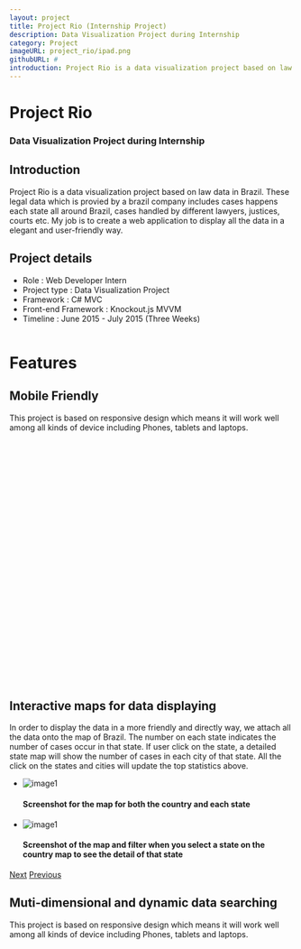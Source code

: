 ```yaml
---
layout: project
title: Project Rio (Internship Project)
description: Data Visualization Project during Internship
category: Project
imageURL: project_rio/ipad.png
githubURL: #
introduction: Project Rio is a data visualization project based on law data in Brazil. These legal data includes cases happens each state all around Brazil, cases handled by different lawyers, justices, courts etc. 
---
```


<div class="component-1" style="background-image:url({{ '/images/project/project_rio/header.jpg' | prepend: site.baseurl }});">
	<div class="col-1-3 col-offset-1-6 component-1-content">
		<h1>Project Rio</h1>
		<h3>Data Visualization Project during Internship</h3>
	</div>
	<div class="clean"></div>
</div>


<div class="row component-2">
	<div class="col-5-12 col-offset-1-12 component-2-left">
		<h2>Introduction</h2>
		<p>Project Rio is a data visualization project based on law data in Brazil. These legal data which is provied by a brazil company includes cases happens each state all around Brazil, cases handled by different lawyers, justices, courts etc. My job is to create a web application to display all the data in a elegant and user-friendly way. </p>
	</div>
	<div class="col-1-3 col-offset-1-6 component-2-right">
		<h2>Project details</h2>
		<ul>
			<li>Role : Web Developer Intern</li>
			<li>Project type : Data Visualization Project</li>
			<li>Framework : C# MVC</li>
			<li>Front-end Framework : Knockout.js MVVM</li>
			<li>Timeline : June 2015 - July 2015 (Three Weeks)</li>
		</ul>
	</div>
</div>
<div class="row col-1-2 col-offset-1-4 divide">
	<img src="{{ '/images/component-line.svg' | prepend: site.baseurl }}" alt="">
</div>
<div class="clean"></div>


<div class="row component-3">
	<h1>Features</h1>
	<div class="col-1-4 col-offset-1-12 component-3-left">
		<h2>Mobile Friendly</h2>
		<p>This project is based on responsive design which means it will work well among all kinds of device including Phones, tablets and laptops.</p>
	</div>
	<div class="col-7-12 col-offset-1-12 component-3-right" style="height: 430px; background-image:url({{ '/images/project/project_rio/mobile2.png' | prepend: site.baseurl }})">
	</div>
</div>


<div class="row component-4">
	<h2 class='center'>Interactive maps for data displaying</h2>
	<div class="col-10-12 col-offset-1-12">
		<p>In order to display the data in a more friendly and directly way, we attach all the data onto the map of Brazil. The number on each state indicates the number of cases occur in that state. If user click on the state, a detailed state map will show the number of cases in each city of that state. All the click on the states and cities will update the top statistics above. </p>
	</div>
</div>
<div class="col-1-2 col-offset-1-4 slider">
	<ul id="sb-slider" class="sb-slider">
		<li>
			<img src="{{ '/images/project/project_rio/map.png' | prepend: site.baseurl }}" alt="image1">
			<div class="sb-description">
				<h4>Screenshot for the map for both the country and each state</h4>
			</div>
		</li>
		<li>
			<img src="{{ '/images/project/project_rio/map2.png' | prepend: site.baseurl }}" alt="image1">
			<div class="sb-description">
				<h4>Screenshot of the map and filter when you select a state on the country map to see the detail of that state</h4>
			</div>
		</li>
	</ul>
	<div id="nav-arrows" class="nav-arrows">
		<a href="#">Next</a>
		<a href="#">Previous</a>
	</div>
</div>

<div class="row component-3">
	<div class="col-1-4 col-offset-1-12 component-3-left">
		<h2>Muti-dimensional and dynamic data searching</h2>
		<p>This project is based on responsive design which means it will work well among all kinds of device including Phones, tablets and laptops.</p>
	</div>
	<div class="col-7-12 col-offset-1-12 component-3-right" style="height: 430px; background-image:url({{ '/images/project/project_rio/mobile2.png' | prepend: site.baseurl }})">
	</div>
</div>

<div class="row col-1-2 col-offset-1-4 divide">
	<img src="{{ '/images/component-line.svg' | prepend: site.baseurl }}" alt="">
</div>